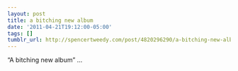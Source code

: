 ```yaml
---
layout: post
title: a bitching new album
date: '2011-04-21T19:12:00-05:00'
tags: []
tumblr_url: http://spencertweedy.com/post/4820296290/a-bitching-new-album
---
```

“A bitching new album”
…
